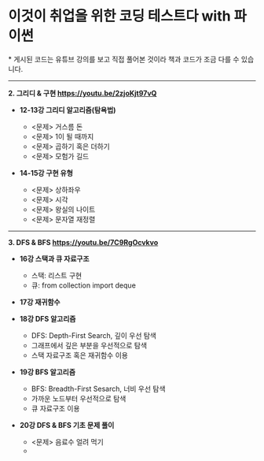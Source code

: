 # 이것이 취업을 위한 코딩 테스트다 with 파이썬

\* 게시된 코드는 유튜브 강의를 보고 직접 풀어본 것이라 책과 코드가 조금 다를 수 있습니다.

- - -

**2. 그리디 & 구현 https://youtu.be/2zjoKjt97vQ**      
* **12-13강 그리디 알고리즘(탐욕법)**    
  + <문제> 거스름 돈    
  + <문제> 1이 될 때까지    
  + <문제> 곱하기 혹은 더하기    
  + <문제> 모험가 길드    

* **14-15강 구현 유형**    
  + <문제> 상하좌우    
  + <문제> 시각    
  + <문제> 왕실의 나이트    
  + <문제> 문자열 재정렬

- - -

**3. DFS & BFS https://youtu.be/7C9RgOcvkvo**
* **16강 스택과 큐 자료구조**    
  + 스택: 리스트 구현
  + 큐: from collection import deque     

* **17강 재귀함수**    

* **18강 DFS 알고리즘**    
  + DFS: Depth-First Search, 깊이 우선 탐색   
  + 그래프에서 깊은 부분을 우선적으로 탐색    
  + 스택 자료구조 혹은 재귀함수 이용   

* **19강 BFS 알고리즘**    
  + BFS: Breadth-First Sesarch, 너비 우선 탐색
  + 가까운 노드부터 우선적으로 탐색    
  + 큐 자료구조 이용     

* **20강 DFS & BFS 기초 문제 풀이**    
  + <문제> 음료수 얼려 먹기    
  + 
